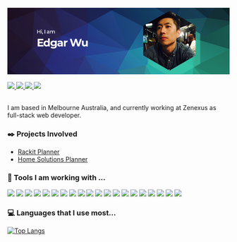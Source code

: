 ![Edgarwu_Github_Banner](https://github.com/Edgarwu1984/Edgarwu1984/blob/master/Edgarwu_Github_Banner.png)
<div id="badges">
  <a href="https://www.linkedin.com/in/edgarwu1007/" target="_blank">
    <img
      src="https://img.shields.io/badge/About.me-00A98F.svg?style=for-the-badge&logo=aboutdotme&logoColor=white"
    />
  </a>
  <a href="https://www.linkedin.com/in/edgarwu1007/" target="_blank">
    <img
      src="https://img.shields.io/badge/LinkedIn-0A66C2.svg?style=for-the-badge&logo=LinkedIn&logoColor=white"
    />
  </a>
  <a href="https://github.com/Edgarwu1984" target="_blank">
    <img
      src="https://img.shields.io/badge/GitHub-181717.svg?style=for-the-badge&logo=GitHub&logoColor=white"
    />
  </a>
    <a href="https://www.artstation.com/edgarwu" target="_blank">
    <img
      src="https://img.shields.io/badge/ArtStation-13AFF0.svg?style=for-the-badge&logo=ArtStation&logoColor=white"
    />
  </a>
</div>
<br/>

<!-- ### Hi! 👋 This is Edgar Wu. -->

I am based in Melbourne Australia, and currently working at Zenexus as
full-stack web developer. 

### :black_nib: Projects Involved 

- [Rackit Planner](https://rack-it-planner.vercel.app/) 
- [Home Solutions Planner](https://home-solutions-planner.flexistorage.com.au/) 


### :wrench: Tools I am working with ...
<div>
  <img
    src="https://img.shields.io/badge/HTML5-E34F26.svg?style=for-the-badge&logo=HTML5&logoColor=white"
  />
  <img
    src="https://img.shields.io/badge/JavaScript-F7DF1E.svg?style=for-the-badge&logo=JavaScript&logoColor=black"
  />
  <img
    src="https://img.shields.io/badge/TypeScript-3178C6.svg?style=for-the-badge&logo=TypeScript&logoColor=white"
  />
  <img
    src="https://img.shields.io/badge/Node.js-339933.svg?style=for-the-badge&logo=nodedotjs&logoColor=white"
  />
  <img
    src="https://img.shields.io/badge/React-61DAFB.svg?style=for-the-badge&logo=React&logoColor=black"
  />
  <img
    src="https://img.shields.io/badge/Next.js-000000.svg?style=for-the-badge&logo=nextdotjs&logoColor=white"
  />
  <img
    src="https://img.shields.io/badge/Redux-764ABC.svg?style=for-the-badge&logo=Redux&logoColor=white"
  />
  <img
    src="https://img.shields.io/badge/CSS3-1572B6.svg?style=for-the-badge&logo=CSS3&logoColor=white"
  />
  <img
    src="https://img.shields.io/badge/Sass-CC6699.svg?style=for-the-badge&logo=Sass&logoColor=white"
  />
  <img
    src="https://img.shields.io/badge/Bootstrap-7952B3.svg?style=for-the-badge&logo=Bootstrap&logoColor=white"
  />
  <img
    src="https://img.shields.io/badge/Tailwind%20CSS-06B6D4.svg?style=for-the-badge&logo=Tailwind-CSS&logoColor=white"
  />
  <img
    src="https://img.shields.io/badge/Chakra%20UI-319795.svg?style=for-the-badge&logo=Chakra-UI&logoColor=white"
  />
  <img
    src="https://img.shields.io/badge/SQLite-003B57.svg?style=for-the-badge&logo=SQLite&logoColor=white"
  />
  <img
    src="https://img.shields.io/badge/PostgreSQL-4169E1.svg?style=for-the-badge&logo=PostgreSQL&logoColor=white"
  />
  <img
    src="https://img.shields.io/badge/MongoDB-47A248.svg?style=for-the-badge&logo=MongoDB&logoColor=white"
  />
  <img
    src="https://img.shields.io/badge/Firebase-FFCA28.svg?style=for-the-badge&logo=Firebase&logoColor=black"
  />
  <img
    src="https://img.shields.io/badge/JSON%20Web%20Tokens-000000.svg?style=for-the-badge&logo=JSON-Web-Tokens&logoColor=white"
  />
  <img
    src="https://img.shields.io/badge/Adobe%20Photoshop-31A8FF.svg?style=for-the-badge&logo=Adobe-Photoshop&logoColor=white"
  />
  <img
    src="https://img.shields.io/badge/Adobe%20XD-FF61F6.svg?style=for-the-badge&logo=Adobe-XD&logoColor=white"
  />
  <img
    src="https://img.shields.io/badge/WordPress-21759B.svg?style=for-the-badge&logo=WordPress&logoColor=white"
  />
</div>

### :computer: Languages that I use most...

[![Top Langs](https://github-readme-stats.vercel.app/api/top-langs/?username=edgarwu1984&layout=compact&theme=tokyonight&hide_border=true&hide_title=true)](https://github.com/edgarwu1984)
